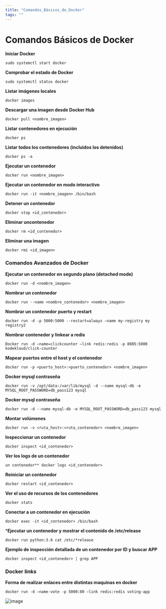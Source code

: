 ```yaml
---
title: "Comandos_Básicos_de_Docker"
tags: ""
---
```



# Comandos Básicos de Docker


**Iniciar Docker**  

```shell
sudo systemctl start docker
```

**Comprobar el estado de Docker**  

```shell  
sudo systemctl status docker
```

**Listar imágenes locales**  


```shell
docker images
```

**Descargar una imagen desde Docker Hub**  

```shell
docker pull <nombre_imagen>  
```

**Listar contenedores en ejecución**

```shell 
docker ps  
```

**Listar todos los contenedores (incluidos los detenidos)**

```shell  
docker ps -a  
```

**Ejecutar un contenedor**

```shell 
docker run <nombre_imagen>  
```

**Ejecutar un contenedor en modo interactivo**

```shell   
docker run -it <nombre_imagen> /bin/bash
```  

**Detener un contenedor** 

```shell 
docker stop <id_contenedor>  
```

**Eliminar uncontenedor**

```shell 
docker rm <id_contenedor>
``` 

**Eliminar una imagen**

```shell  
docker rmi <id_imagen>  
```

### Comandos Avanzados de Docker ### 
**Ejecutar un contenedor en segundo plano (detached mode)**  

```shell
docker run -d <nombre_imagen>  
```

**Nombrar un contenedor**

```shell 
docker run --name <nombre_contenedor> <nombre_imagen>
```

**Nombrar un contenedor** 
**puerto y restart**

```shell
docker run -d -p 5000:5000 --restart=always –name my-registry my registry2
```

**Nombrar contenedor y linkear a redis**

```shell
Docker run -d –name=clickcounter –link redis:redis -p 8085:5000 kodekloud/click-counter
``` 

**Mapear puertos entre el host y el contenedor**  

```shell
docker run -p <puerto_host>:<puerto_contenedor> <nombre_imagen>  
```
**Docker mysql contraseña**

```shell
docker run -v /opt/data:/var/lib/mysql -d --name mysql-db -e MYSQL_ROOT_PASSWORD=db_pass123 mysql
```

**Docker mysql contraseña**

```shell
docker run -d --name mysql-db -e MYSQL_ROOT_PASSWORD=db_pass123 mysql
```

**Montar volúmenes**

```shell  
docker run -v <ruta_host>:<ruta_contenedor> <nombre_imagen>  
```

**Inspeccionar un contenedor**

```shell  
docker inspect <id_contenedor> 
``` 

**Ver los logs de un contenedor**

```shell
un contenedor** docker logs <id_contenedor>
```  

**Reiniciar un contenedor**

```shell  
docker restart <id_contenedor>  
```

**Ver el uso de recursos de los contenedores**

```shell 
docker stats  
```

**Conectar a un contenedor en ejecución**

```shell
docker exec -it <id_contenedor> /bin/bash  
```

***Ejecutar un contenedor y mostrar el contenido de /etc/release**

```shell  
docker run python:3.6 cat /etc/*release  
```

**Ejemplo de inspección detallada de un contenedor por ID y buscar APP**  

```shell
docker inspect <id_contenedor> | grep APP  
```

### Docker links ###
**Forma de realizar enlaces entre distintas maquinas en docker**

```shell
docker run -d –name-vote -p 5000:80 –link redis:redis voting-app
```

![image](https://github.com/user-attachments/assets/324c7090-5550-4771-b67d-b1c90b6c5711)

